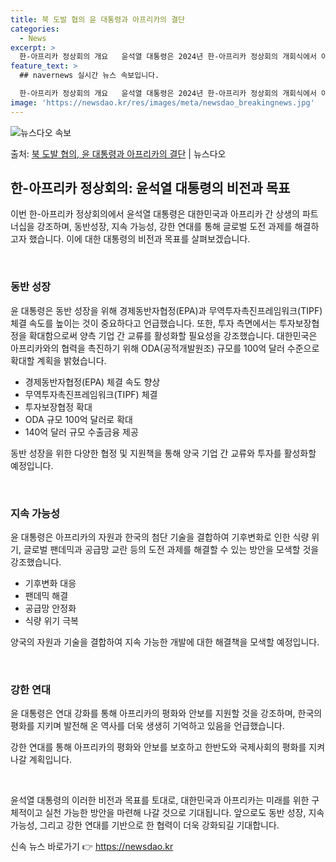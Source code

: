 ```yaml
---
title: 북 도발 협의 윤 대통령과 아프리카의 결단
categories:
  - News
excerpt: >
  한-아프리카 정상회의 개요   윤석열 대통령은 2024년 한-아프리카 정상회의 개회식에서 아프리카와의 협력을…
feature_text: >
  ## navernews 실시간 뉴스 속보입니다.

  한-아프리카 정상회의 개요   윤석열 대통령은 2024년 한-아프리카 정상회의 개회식에서 아프리카와의 협력을…
image: 'https://newsdao.kr/res/images/meta/newsdao_breakingnews.jpg'
---
```


![뉴스다오 속보](https://newsdao.kr/res/images/meta/newsdao_breakingnews.jpg)

<p>출처: <a href="https://newsdao.kr/4072" rel="dofollow">북 도발 협의, 윤 대통령과 아프리카의 결단</a> | 뉴스다오</p>

<h2 data-ke-size="size26">한-아프리카 정상회의: 윤석열 대통령의 비전과 목표</h2>
이번 한-아프리카 정상회의에서 윤석열 대통령은 대한민국과 아프리카 간 상생의 파트너십을 강조하며, 동반성장, 지속 가능성, 강한 연대를 통해 글로벌 도전 과제를 해결하고자 했습니다. 이에 대한 대통령의 비전과 목표를 살펴보겠습니다.

<p data-ke-size="size16">&nbsp;</p>

<h3>동반 성장</h3>
윤 대통령은 동반 성장을 위해 경제동반자협정(EPA)과 무역투자촉진프레임워크(TIPF) 체결 속도를 높이는 것이 중요하다고 언급했습니다. 또한, 투자 측면에서는 투자보장협정을 확대함으로써 양측 기업 간 교류를 활성화할 필요성을 강조했습니다. 대한민국은 아프리카와의 협력을 촉진하기 위해 ODA(공적개발원조) 규모를 100억 달러 수준으로 확대할 계획을 밝혔습니다.

<ul>
    <li>경제동반자협정(EPA) 체결 속도 향상</li>
    <li>무역투자촉진프레임워크(TIPF) 체결</li>
    <li>투자보장협정 확대</li>
    <li>ODA 규모 100억 달러로 확대</li>
    <li>140억 달러 규모 수출금융 제공</li>
</ul>

<p data-ke-size="size16">동반 성장을 위한 다양한 협정 및 지원책을 통해 양국 기업 간 교류와 투자를 활성화할 예정입니다.</p>

<p data-ke-size="size16">&nbsp;</p>

<h3>지속 가능성</h3>
윤 대통령은 아프리카의 자원과 한국의 첨단 기술을 결합하여 기후변화로 인한 식량 위기, 글로벌 팬데믹과 공급망 교란 등의 도전 과제를 해결할 수 있는 방안을 모색할 것을 강조했습니다.

<ul>
    <li>기후변화 대응</li>
    <li>팬데믹 해결</li>
    <li>공급망 안정화</li>
    <li>식량 위기 극복</li>
</ul>

<p data-ke-size="size16">양국의 자원과 기술을 결합하여 지속 가능한 개발에 대한 해결책을 모색할 예정입니다.</p>

<p data-ke-size="size16">&nbsp;</p>

<h3>강한 연대</h3>
윤 대통령은 연대 강화를 통해 아프리카의 평화와 안보를 지원할 것을 강조하며, 한국의 평화를 지키며 발전해 온 역사를 더욱 생생히 기억하고 있음을 언급했습니다.

<p data-ke-size="size16">강한 연대를 통해 아프리카의 평화와 안보를 보호하고 한반도와 국제사회의 평화를 지켜 나갈 계획입니다.</p>

<p data-ke-size="size16">&nbsp;</p>

윤석열 대통령의 이러한 비전과 목표를 토대로, 대한민국과 아프리카는 미래를 위한 구체적이고 실천 가능한 방안을 마련해 나갈 것으로 기대됩니다. 앞으로도 동반 성장, 지속 가능성, 그리고 강한 연대를 기반으로 한 협력이 더욱 강화되길 기대합니다. 

신속 뉴스 바로가기 👉 <a href="https://newsdao.kr" rel="dofollow">https://newsdao.kr</a>


